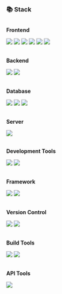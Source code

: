 ### 📚 Stack
<div style="display:flex; flex-direction:column; align-items:flex-start;">
    <!-- Frontend -->
    <div>
      <p><strong>Frontend</strong></p>
      <img src="https://img.shields.io/badge/html5-E34F26?style=for-the-badge&logo=html5&logoColor=white"/>
      <img src="https://img.shields.io/badge/css-1572B6?style=for-the-badge&logo=css3&logoColor=white"/>
      <img src="https://img.shields.io/badge/javascript-F7DF1E?style=for-the-badge&logo=javascript&logoColor=black"/>
      <img src="https://img.shields.io/badge/react-61DAFB?style=for-the-badge&logo=react&logoColor=black"/>
      <img src="https://img.shields.io/badge/jquery-0769AD?style=for-the-badge&logo=jquery&logoColor=white">
      <img src="https://img.shields.io/badge/Ajax-00B388?style=for-the-badge&logo=Ajax&logoColor=white">
    </div>
    <br>
    <!-- Backend -->
    <div>
    <p><strong>Backend</strong></p>
      <img src="https://img.shields.io/badge/java-007396?style=for-the-badge&logo=java&logoColor=white">
      <img src="https://img.shields.io/badge/node.js-339933?style=for-the-badge&logo=Node.js&logoColor=white"/>
    </div>
    <br>
    <!-- Database -->
    <div>
    <p><strong>Database</strong></p>
      <img src="https://img.shields.io/badge/oracle-F80000?style=for-the-badge&logo=oracle&logoColor=white">
      <img src="https://img.shields.io/badge/mysql-4479A1?style=for-the-badge&logo=mysql&logoColor=white"/>
      <img src="https://img.shields.io/badge/mariaDB-003545?style=for-the-badge&logo=mariaDB&logoColor=white"/>
    </div>
    <br>
    <!-- Server -->
    <div>
    <p><strong>Server</strong></p>
      <img src="https://img.shields.io/badge/apache tomcat-F8DC75?style=for-the-badge&logo=apachetomcat&logoColor=black">
    </div>
    <br>
    <!-- Development Tools -->
    <div>
    <p><strong>Development Tools</strong></p>
      <img src="https://img.shields.io/badge/IntelliJ IDEA-000000?style=for-the-badge&logo=IntelliJ IDEA&logoColor=white"/>
      <img src="https://img.shields.io/badge/Visual Studio Code-007ACC?style=for-the-badge&logo=Visual Studio Code&logoColor=white"/>
    </div>
    <br>
    <!-- Framework -->
    <div>
    <p><strong>Framework</strong></p>
      <img src="https://img.shields.io/badge/spring-6DB33F?style=for-the-badge&logo=spring&logoColor=white"/>
      <img src="https://img.shields.io/badge/springboot-6DB33F?style=for-the-badge&logo=springboot&logoColor=white"/>
    </div>
    <br>
    <!-- Version Control -->
    <div>
    <p><strong>Version Control</strong></p>
      <img src="https://img.shields.io/badge/git-F05032?style=for-the-badge&logo=git&logoColor=white"/>
      <img src="https://img.shields.io/badge/github-181717?style=for-the-badge&logo=github&logoColor=white"/>
    </div>
    <br>
    <!-- Build Tools -->
    <div>
    <p><strong>Build Tools</strong></p>
      <img src="https://img.shields.io/badge/Maven-C71A36?style=for-the-badge&logo=Apache Maven&logoColor=white">
      <img src="https://img.shields.io/badge/gradle-02303A?style=for-the-badge&logo=gradle&logoColor=white">
    </div>
    <br>
    <!-- API Tools -->
    <div>
    <p><strong>API Tools</strong></p>
      <img src="https://img.shields.io/badge/Postman-FF6C37?style=for-the-badge&logo=Postman&logoColor=white"/>
    </div>
    <br>
    <!-- DevOps -->
<!--     <div>
    <p><strong>DevOps</strong></p>
      <img src="https://img.shields.io/badge/Docker-2496ED?style=for-the-badge&logo=Docker&logoColor=white"/>
      <img src="https://img.shields.io/badge/Amazon AWS-232F3E?style=for-the-badge&logo=amazon aws&logoColor=white">
      <img src="https://img.shields.io/badge/linux-FCC624?style=for-the-badge&logo=linux&logoColor=black"> 
    </div>
    <br> -->
</div>
